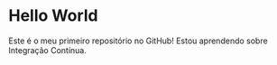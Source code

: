 # Hello World
Este é o meu primeiro repositório no GitHub! Estou aprendendo sobre Integração Contínua.

